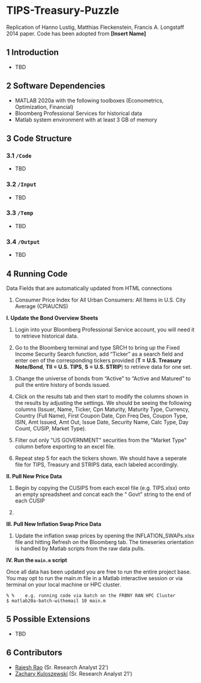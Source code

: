 # TIPS-Treasury-Puzzle
Replication of  Hanno Lustig, Matthias Fleckenstein, Francis A. Longstaff 2014 paper. Code has been adopted from **[Insert Name]**

## 1	Introduction
* TBD

## 2	Software Dependencies
*	MATLAB 2020a with the following toolboxes (Econometrics, Optimization, Financial)
*	Bloomberg Professional Services for historical data
*	Matlab system environment with at least 3 GB of memory

## 3	Code Structure

### 3.1 	`/Code`
* TBD

### 3.2 	`/Input`
* TBD

### 3.3 	`/Temp`
* TBD

### 3.4 	`/Output`
* TBD

## 4	Running Code

Data Fields that are automatically updated from HTML connections
1. Consumer Price Index for All Urban Consumers: All Items in U.S. City Average (CPIAUCNS) 

**I. Update the Bond Overview Sheets**

  1. Login into your Bloomberg Professional Service account, you will need it to retrieve historical data.

  2. Go to the Bloomberg terminal and type SRCH <GO> to bring up the Fixed Income Security Search function, add “Ticker” as a search field and enter oen of the corresponding tickers provided (**T = U.S. Treasury Note/Bond**, **TII = U.S. TIPS**, **S = U.S. STRIP**) to retrieve data for one set. 

  3. Change the universe of bonds from “Active” to “Active and Matured” to pull the entire history of bonds issued. 

  4. Click on the results tab and then start to modify the columns shown in the results by adjusting the settings. We should be seeing the following columns (Issuer, Name, Ticker,	Cpn	Maturity,	Maturity Type,	Currency,	Country (Full Name),	First Coupon Date,	Cpn Freq Des,	Coupon Type,	ISIN,	Amt Issued,	Amt Out,	Issue Date,	Security Name,	Calc Type,	Day Count,	CUSIP,	Market Type).

  5. Filter out only "US GOVERNMENT" securities from the "Market Type" column before exporting to an excel file.

  6. Repeat step 5 for each the tickers shown. We should have a seperate file for TIPS, Treasury and STRIPS data, each labeled accordingly.   

**II. Pull New Price Data**

  1. Begin by copying the CUSIPS from each excel file (e.g. TIPS.xlsx) onto an empty spreadsheet and concat each the " Govt" string to the end of each CUSIP

  2.

**III. Pull New Inflation Swap Price Data**

  1. Update the inflation swap prices by opening the INFLATION_SWAPs.xlsx file and hitting Refresh on the Bloomberg tab. The timeseries orientation is handled by Matlab scripts from the raw data pulls. 

**IV. Run the `main.m` script**

Once all data has been updated you are free to run the entire project base. You may opt to run the main.m file in a Matlab interactive session or via terminal on your local machine or HPC cluster.
  ```
  % %    e.g. running code via batch on the FRBNY RAN HPC Cluster
  $ matlab20a-batch-withemail 10 main.m 
  ```
  
## 5	Possible Extensions
* TBD 

## 6	Contributors
* [Rajesh Rao](https://github.com/Raj9898) (Sr. Research Analyst 22’)
* [Zachary Kuloszewski](https://sites.google.com/view/zachary-kuloszewski) (Sr. Research Analyst 21’)

